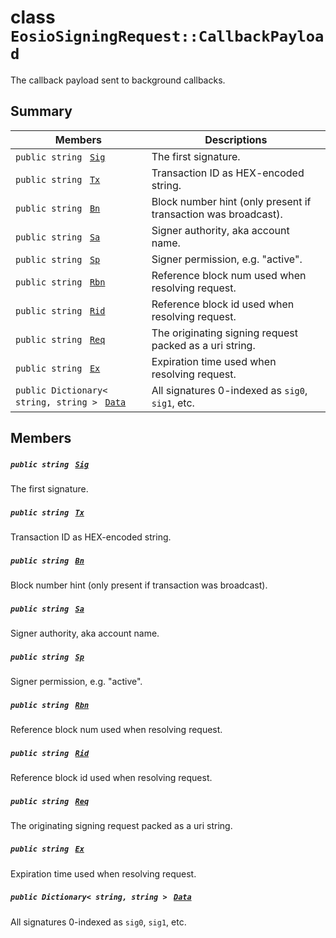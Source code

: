 # class `EosioSigningRequest::CallbackPayload` 

The callback payload sent to background callbacks.

## Summary

 Members                                | Descriptions                                
----------------------------------------|---------------------------------------------
`public string ` [`Sig`](#class_eosio_signing_request_1_1_callback_payload_1a47b44c970581e07458a3f12ad5838d03) | The first signature.
`public string ` [`Tx`](#class_eosio_signing_request_1_1_callback_payload_1a3eac2934f8c4a44bd3523e4d4e6b930c) | Transaction ID as HEX-encoded string.
`public string ` [`Bn`](#class_eosio_signing_request_1_1_callback_payload_1a677288245b7e39128166243c79feec89) | Block number hint (only present if transaction was broadcast).
`public string ` [`Sa`](#class_eosio_signing_request_1_1_callback_payload_1a0a1dab9d8fac6ccf38f9464bc925d0ec) | Signer authority, aka account name.
`public string ` [`Sp`](#class_eosio_signing_request_1_1_callback_payload_1a86efdd189cc5e55a31df4027c1647e98) | Signer permission, e.g. "active".
`public string ` [`Rbn`](#class_eosio_signing_request_1_1_callback_payload_1a187bb4a0a85109d2b37c267d20b1a54a) | Reference block num used when resolving request.
`public string ` [`Rid`](#class_eosio_signing_request_1_1_callback_payload_1a11408a290dc14ccebf59db5d71d9a589) | Reference block id used when resolving request.
`public string ` [`Req`](#class_eosio_signing_request_1_1_callback_payload_1acc7d3ac967ac87b1ff94ee86c85b231f) | The originating signing request packed as a uri string.
`public string ` [`Ex`](#class_eosio_signing_request_1_1_callback_payload_1af90f4977c077d7a5e5c9caaa4e32f7c8) | Expiration time used when resolving request.
`public Dictionary< string, string > ` [`Data`](#class_eosio_signing_request_1_1_callback_payload_1a0b1a02c2487bb0cf63e07057200af41b) | All signatures 0-indexed as `sig0`, `sig1`, etc.

## Members

##### `public string ` [`Sig`](#class_eosio_signing_request_1_1_callback_payload_1a47b44c970581e07458a3f12ad5838d03) 

The first signature.

##### `public string ` [`Tx`](#class_eosio_signing_request_1_1_callback_payload_1a3eac2934f8c4a44bd3523e4d4e6b930c) 

Transaction ID as HEX-encoded string.

##### `public string ` [`Bn`](#class_eosio_signing_request_1_1_callback_payload_1a677288245b7e39128166243c79feec89) 

Block number hint (only present if transaction was broadcast).

##### `public string ` [`Sa`](#class_eosio_signing_request_1_1_callback_payload_1a0a1dab9d8fac6ccf38f9464bc925d0ec) 

Signer authority, aka account name.

##### `public string ` [`Sp`](#class_eosio_signing_request_1_1_callback_payload_1a86efdd189cc5e55a31df4027c1647e98) 

Signer permission, e.g. "active".

##### `public string ` [`Rbn`](#class_eosio_signing_request_1_1_callback_payload_1a187bb4a0a85109d2b37c267d20b1a54a) 

Reference block num used when resolving request.

##### `public string ` [`Rid`](#class_eosio_signing_request_1_1_callback_payload_1a11408a290dc14ccebf59db5d71d9a589) 

Reference block id used when resolving request.

##### `public string ` [`Req`](#class_eosio_signing_request_1_1_callback_payload_1acc7d3ac967ac87b1ff94ee86c85b231f) 

The originating signing request packed as a uri string.

##### `public string ` [`Ex`](#class_eosio_signing_request_1_1_callback_payload_1af90f4977c077d7a5e5c9caaa4e32f7c8) 

Expiration time used when resolving request.

##### `public Dictionary< string, string > ` [`Data`](#class_eosio_signing_request_1_1_callback_payload_1a0b1a02c2487bb0cf63e07057200af41b) 

All signatures 0-indexed as `sig0`, `sig1`, etc.

